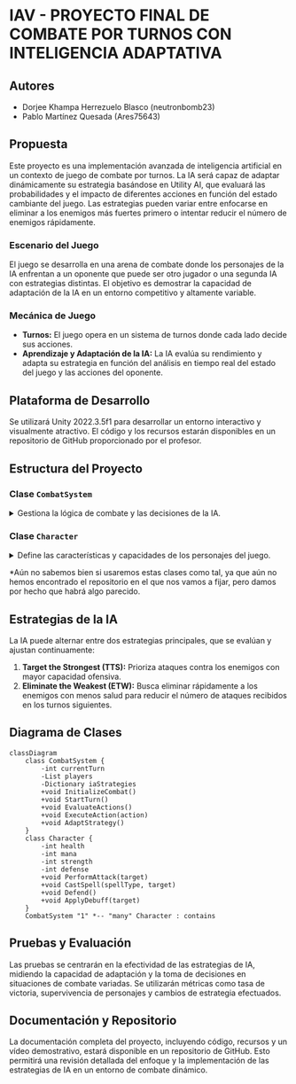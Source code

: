 # IAV - PROYECTO FINAL DE COMBATE POR TURNOS CON INTELIGENCIA ADAPTATIVA

## Autores
- Dorjee Khampa Herrezuelo Blasco (neutronbomb23)
- Pablo Martínez Quesada (Ares75643)

## Propuesta
Este proyecto es una implementación avanzada de inteligencia artificial en un contexto de juego de combate por turnos. La IA será capaz de adaptar dinámicamente su estrategia basándose en Utility AI, que evaluará las probabilidades y el impacto de diferentes acciones en función del estado cambiante del juego. Las estrategias pueden variar entre enfocarse en eliminar a los enemigos más fuertes primero o intentar reducir el número de enemigos rápidamente.

### Escenario del Juego
El juego se desarrolla en una arena de combate donde los personajes de la IA enfrentan a un oponente que puede ser otro jugador o una segunda IA con estrategias distintas. El objetivo es demostrar la capacidad de adaptación de la IA en un entorno competitivo y altamente variable.

### Mecánica de Juego
- **Turnos:** El juego opera en un sistema de turnos donde cada lado decide sus acciones.
- **Aprendizaje y Adaptación de la IA:** La IA evalúa su rendimiento y adapta su estrategia en función del análisis en tiempo real del estado del juego y las acciones del oponente.

## Plataforma de Desarrollo
Se utilizará Unity 2022.3.5f1 para desarrollar un entorno interactivo y visualmente atractivo. El código y los recursos estarán disponibles en un repositorio de GitHub proporcionado por el profesor.

## Estructura del Proyecto
### Clase `CombatSystem`
<details>
<summary>Gestiona la lógica de combate y las decisiones de la IA.</summary>

#### Propiedades
- `currentTurn`: Turno actual en el combate.
- `players`: Lista de personajes en el combate.
- `iaStrategies`: Diccionario de estrategias disponibles para la IA.

#### Métodos
- `InitializeCombat()`: Prepara el campo de batalla y establece los participantes.
- `StartTurn()`: Comienza un nuevo turno, activando la toma de decisiones para la IA o el jugador.
- `EvaluateActions()`: Utiliza Utility AI para determinar la mejor acción en función de la estrategia actual.
- `ExecuteAction(action)`: Aplica la acción elegida en el campo de batalla.
- `AdaptStrategy()`: Evalúa los resultados y ajusta la estrategia de la IA si es necesario.

</details>

### Clase `Character`
<details>
<summary>Define las características y capacidades de los personajes del juego.</summary>

#### Propiedades
- `health`: Vida del personaje.
- `mana`: Puntos de maná para habilidades especiales.
- `strength`: Poder de ataque físico.
- `defense`: Capacidad defensiva.

#### Métodos
- `PerformAttack(target)`: Ejecuta un ataque físico contra un objetivo.
- `CastSpell(spellType, target)`: Utiliza habilidades mágicas según el tipo de hechizo y el objetivo.
- `Defend()`: Aumenta la defensa durante el turno.
- `ApplyDebuff(target)`: Reduce las estadísticas del objetivo temporalmente.

</details>

*Aún no sabemos bien si usaremos estas clases como tal, ya que aún no hemos encontrado el repositorio en el que nos vamos a fijar, pero damos por hecho que habrá algo parecido. 

## Estrategias de la IA
La IA puede alternar entre dos estrategias principales, que se evalúan y ajustan continuamente:
1. **Target the Strongest (TTS):** Prioriza ataques contra los enemigos con mayor capacidad ofensiva.
2. **Eliminate the Weakest (ETW):** Busca eliminar rápidamente a los enemigos con menos salud para reducir el número de ataques recibidos en los turnos siguientes.

## Diagrama de Clases

```mermaid
classDiagram
    class CombatSystem {
        -int currentTurn
        -List players
        -Dictionary iaStrategies
        +void InitializeCombat()
        +void StartTurn()
        +void EvaluateActions()
        +void ExecuteAction(action)
        +void AdaptStrategy()
    }
    class Character {
        -int health
        -int mana
        -int strength
        -int defense
        +void PerformAttack(target)
        +void CastSpell(spellType, target)
        +void Defend()
        +void ApplyDebuff(target)
    }
    CombatSystem "1" *-- "many" Character : contains
```

## Pruebas y Evaluación
Las pruebas se centrarán en la efectividad de las estrategias de IA, midiendo la capacidad de adaptación y la toma de decisiones en situaciones de combate variadas. Se utilizarán métricas como tasa de victoria, supervivencia de personajes y cambios de estrategia efectuados.


## Documentación y Repositorio
La documentación completa del proyecto, incluyendo código, recursos y un vídeo demostrativo, estará disponible en un repositorio de GitHub. Esto permitirá una revisión detallada del enfoque y la implementación de las estrategias de IA en un entorno de combate dinámico.
